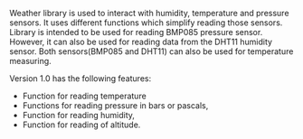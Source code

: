Weather library is used to interact with humidity, temperature and pressure sensors. It uses different functions which simplify reading those sensors.
Library is intended to be used for reading BMP085 pressure sensor. However, it can also be used for reading data from the DHT11 humidity sensor.
Both sensors(BMP085 and DHT11) can also be used for temperature measuring.

Version 1.0 has the following features:

- Function for reading temperature
- Functions for reading pressure in bars or pascals,
- Function for reading humidity,
- Function for reading of altitude.



